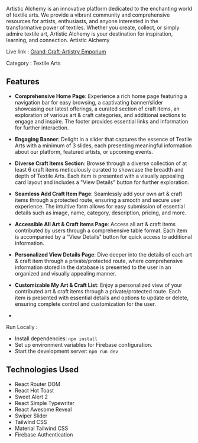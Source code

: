  Artistic Alchemy is an innovative platform dedicated to the enchanting world of textile arts. We provide a vibrant community and comprehensive resources for artists, enthusiasts, and anyone interested in the transformative power of textiles. Whether you create, collect, or simply admire textile art, Artistic Alchemy is your destination for inspiration, learning, and connection.
  Artistic Alchemy

 
Live link : [Grand-Craft-Artistry Emporium](https://artistic-alchemy.web.app/)

Category : Textile Arts 

## Features

- **Comprehensive Home Page**: Experience a rich home page featuring a navigation bar for easy browsing, a captivating banner/slider showcasing our latest offerings, a curated section of craft items, an exploration of various art & craft categories, and additional sections to engage and inspire. The footer provides essential links and information for further interaction.

- **Engaging Banner**: Delight in a slider that captures the essence of Textile Arts with a minimum of 3 slides, each presenting meaningful information about our platform, featured artists, or upcoming events.

- **Diverse Craft Items Section**: Browse through a diverse collection of at least 6 craft items meticulously curated to showcase the breadth and depth of Textile Arts. Each item is presented with a visually appealing card layout and includes a "View Details" button for further exploration.

- **Seamless Add Craft Item Page**: Seamlessly add your own art & craft items through a protected route, ensuring a smooth and secure user experience. The intuitive form allows for easy submission of essential details such as image, name, category, description, pricing, and more.

- **Accessible All Art & Craft Items Page**: Access all art & craft items contributed by users through a comprehensive table format. Each item is accompanied by a "View Details" button for quick access to additional information.

- **Personalized View Details Page**: Dive deeper into the details of each art & craft item through a private/protected route, where comprehensive information stored in the database is presented to the user in an organized and visually appealing manner.

- **Customizable My Art & Craft List**: Enjoy a personalized view of your contributed art & craft items through a private/protected route. Each item is presented with essential details and options to update or delete, ensuring complete control and customization for the user.
- 
Run Locally :
- Install dependencies: `npm install` 
-  Set up environment variables for Firebase configuration.
- Start the development server: `npm run dev`

## Technologies Used

- React Router DOM
- React Hot Toast
- Sweet Alert 2
- React Simple Typewriter
- React Awesome Reveal
- Swiper Slider
- Tailwind CSS
- Material Tailwind CSS
- Firebase Authentication




